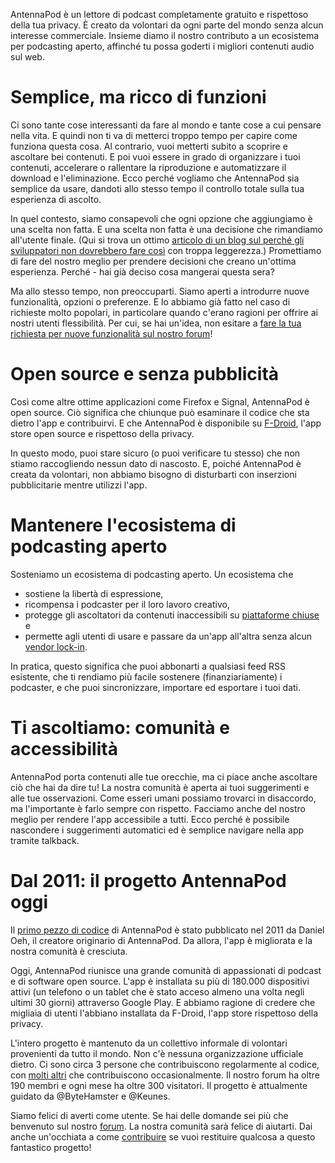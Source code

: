 AntennaPod è un lettore di podcast completamente gratuito e rispettoso della tua
privacy. È creato da volontari da ogni parte del mondo senza alcun interesse
commerciale. Insieme diamo il nostro contributo a un ecosistema per podcasting
aperto, affinché tu possa goderti i migliori contenuti audio sul web.

# Semplice, ma ricco di funzioni

Ci sono tante cose interessanti da fare al mondo e tante cose a cui pensare
nella vita. E quindi non ti va di metterci troppo tempo per capire come funziona
questa cosa. Al contrario, vuoi metterti subito a scoprire e ascoltare bei
contenuti. E poi vuoi essere in grado di organizzare i tuoi contenuti,
accelerare o rallentare la riproduzione e automatizzare il download e
l'eliminazione. Ecco perché vogliamo che AntennaPod sia semplice da usare,
dandoti allo stesso tempo il controllo totale sulla tua esperienza di ascolto.

In quel contesto, siamo consapevoli che ogni opzione che aggiungiamo è una
scelta non fatta. E una scelta non fatta è una decisione che rimandiamo
all'utente finale. (Qui si trova un ottimo [articolo di un blog sul perché
gli sviluppatori non dovrebbero fare così](http://neugierig.org/software/blog/2018/07/options.html)
con troppa leggerezza.) Promettiamo di fare del nostro meglio per prendere
decisioni che creano un'ottima esperienza. Perché - hai già deciso cosa mangerai
questa sera?

Ma allo stesso tempo, non preoccuparti. Siamo aperti a introdurre nuove
funzionalità, opzioni o preferenze. E lo abbiamo già fatto nel caso di richieste
molto popolari, in particolare quando c'erano ragioni per offrire ai nostri
utenti flessibilità. Per cui, se hai un'idea, non esitare a [fare la tua
richiesta per nuove funzionalità sul nostro forum](https://forum.antennapod.org/c/feature-request)!

# Open source e senza pubblicità

Così come altre ottime applicazioni come Firefox e Signal, AntennaPod è open
source. Ciò significa che chiunque può esaminare il codice che sta dietro l'app
e contribuirvi. E che AntennaPod è disponibile su [F-Droid](https://www.f-droid.org/packages/de.danoeh.antennapod/),
l'app store open source e rispettoso della privacy.

In questo modo, puoi stare sicuro (o puoi verificare tu stesso) che non stiamo
raccogliendo nessun dato di nascosto. E, poiché AntennaPod è creata da
volontari, non abbiamo bisogno di disturbarti con inserzioni pubblicitarie
mentre utilizzi l'app.

# Mantenere l'ecosistema di podcasting aperto

Sosteniamo un ecosistema di podcasting aperto. Un ecosistema che

* sostiene la libertà di espressione,
* ricompensa i podcaster per il loro lavoro creativo,
* protegge gli ascoltatori da contenuti inaccessibili su [piattaforme chiuse](https://en.wikipedia.org/wiki/Walled_garden_(technology))
e
* permette agli utenti di usare e passare da un'app all'altra senza alcun
[vendor lock-in](https://en.wikipedia.org/wiki/Vendor_lock-in).

In pratica, questo significa che puoi abbonarti a qualsiasi feed RSS esistente,
che ti rendiamo più facile sostenere (finanziariamente) i podcaster, e che puoi
sincronizzare, importare ed esportare i tuoi dati.

# Ti ascoltiamo: comunità e accessibilità

AntennaPod porta contenuti alle tue orecchie, ma ci piace anche ascoltare ciò
che hai da dire tu! La nostra comunità è aperta ai tuoi suggerimenti e alle tue
osservazioni. Come esseri umani possiamo trovarci in disaccordo, ma l'importante
è farlo sempre con rispetto. Facciamo anche del nostro meglio per rendere l'app
accessibile a tutti. Ecco perché è possibile nascondere i suggerimenti
automatici ed è semplice navigare nella app tramite talkback.

# Dal 2011: il progetto AntennaPod oggi

Il [primo pezzo di codice](https://github.com/AntennaPod/AntennaPod/commit/c9283f09dced6f156e13675ef4c13ebeb20cb9e5)
di AntennaPod è stato pubblicato nel 2011 da Daniel Oeh, il creatore originario
di AntennaPod. Da allora, l'app è migliorata e la nostra comunità è cresciuta.

Oggi, AntennaPod riunisce una grande comunità di appassionati di podcast e di
software open source. L'app è installata su più di 180.000 dispositivi attivi
(un telefono o un tablet che è stato acceso almeno una volta negli ultimi 30
giorni) attraverso Google Play. E abbiamo ragione di credere che migliaia di
utenti l'abbiano installata da F-Droid, l'app store rispettoso della privacy.

L'intero progetto è mantenuto da un collettivo informale di volontari
provenienti da tutto il mondo. Non c'è nessuna organizzazione ufficiale dietro.
Ci sono circa 3 persone che contribuiscono regolarmente al codice, con [molti
altri](https://github.com/AntennaPod/AntennaPod/graphs/contributors) che
contribuiscono occasionalmente. Il nostro forum ha oltre 190 membri e ogni mese
ha oltre 300 visitatori. Il progetto è attualmente guidato da @ByteHamster e
@Keunes.

Siamo felici di averti come utente. Se hai delle domande sei più che benvenuto
sul nostro [forum](https://forum.antennapod.org). La nostra comunità sarà felice
di aiutarti. Dai anche un'occhiata a come [contribuire](/contribute/) se vuoi
restituire qualcosa a questo fantastico progetto!

